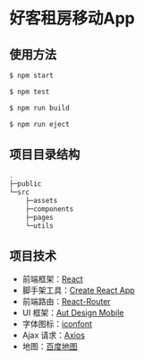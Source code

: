 # 好客租房移动App

## 使用方法

```bash
$ npm start

$ npm test

$ npm run build

$ npm run eject
```



## 项目目录结构

```bash
.
├─public
└─src
    ├─assets
    ├─components
    ├─pages
    └─utils
```



## 项目技术

- 前端框架：[React](https://reactjs.org/)
- 脚手架工具：[Create React App](https://create-react-app.dev/)
- 前端路由：[React-Router](https://reactrouter.com/)
- UI 框架：[Aut Design Mobile](https://mobile.ant.design/)
- 字体图标：[iconfont](https://www.iconfont.cn/)
- Ajax 请求：[Axios](https://github.com/axios/axios)
- 地图：[百度地图](http://lbsyun.baidu.com/index.php?title=jspopularGL)

